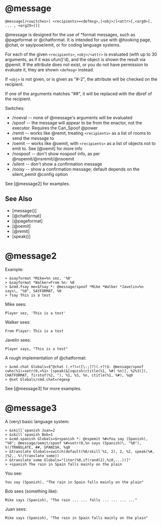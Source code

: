 # @message
`@message[/<switches>] <recipients>=<defmsg>,[<obj>/]<attr>[,<arg0>[, ... , <arg29>]]]`

@message is designed for the use of *format messages, such as @pageformat or @chatformat. It is intended for use with @hooking page, @chat, or say/pose/emit, or for coding language systems.

For each of the given `<recipients>`, `<obj>/<attr>` is evaluated (with up to 30 arguments, as if it was ufun()'d), and the object is shown the result via @pemit. If the attribute does not exist, or you do not have permission to evaluate it, they are shown `<defmsg>` instead.

If `<obj>` is not given, or is given as "#-2", the attribute will be checked on the recipient.

If one of the arguments matches "##", it will be replaced with the dbref of the recipient.

Switches:
- /noeval -- none of @message's arguments will be evaluated
- /spoof -- the message will appear to be from the enactor, not the executor. Requires the Can_Spoof @power
- /remit -- works like @remit, treating `<recipients>` as a list of rooms to send the message to
- /oemit -- works like @oemit, with `<recipients>` as a list of objects not to emit to. See [@oemit] for more info
- /nospoof -- don't show nospoof info, as per @nspemit/@nsremit/@nsoemit
- /silent -- don't show a confirmation message
- /noisy -- show a confirmation message; default depends on the silent_pemit @config option

See [@message2] for examples.

## See Also
- [message()]
- [@chatformat]
- [@pageformat]
- [@oemit]
- [@remit]
- [speak()]
# @message2
Example:
```
> &sayformat *Mike=%n sez, '%0'
> &sayformat *Walker=From %n: %0
> &cmd.fsay me=$fsay *: @message/spoof *Mike *Walker *Javelin=%n says\, "%0", SAYFORMAT, %0
> fsay This is a test
```

Mike sees:
```
Player sez, 'This is a test'
```
Walker sees:
```
From Player: This is a test
```
Javelin sees:
```
Player says, "This is a test"
```

A rough implementation of @chatformat:
```
> &cmd.chat Globals=$^@chat (.+?)=([\:;]?)(.+?)$: @message/spoof cwho(%1)=setr(0,<%1> [speak(&[squish(ctitle(%1, %#) %n)], %2%3)]), CHATFORMAT, firstof(%2, "), %1, %3, %n, ctitle(%1, %#), %q0
> @set Globals/cmd.chat=regexp
```

See [@message3] for more examples.
# @message3
A (very) basic language system:
```
> &skill`spanish Juan=2
> &skill`spanish Bob=1
> &cmd.spanish Globals=$+spanish *: @nspemit %#=You say (Spanish), "%0"; @message/oemit/spoof %#=setr(0,%n says (Spanish)\, "%0"), %!/TRANSLATE, ##, SPANISH, %q0
> &translate Globals=switch(default(%0/skill`%1, 2), 2, %2, speak(%#, |%2,, %!/translate`some))
> &translate`some Globals="[iter(%0,if(rand(2),%i0,...))]"
> +spanish The rain in Spain falls mainly on the plain
```

You see:
```
You say (Spanish), "The rain in Spain falls mainly on the plain"
```
Bob sees (something like):
```
Mike says (Spanish), "The rain ... ... falls ... ... ... ..."
```
Juan sees:
```
Mike says (Spanish), "The rain in Spain falls mainly on the plain"
```

